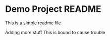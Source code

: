 # Demo Project README

This is a simple readme file

Adding more stuff
This is bound to cause trouble
